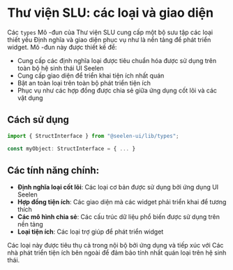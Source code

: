 # **Thư viện SLU: các loại và giao diện**

Các `types` Mô -đun của Thư viện SLU cung cấp một bộ sưu tập các loại thiết yếu 
Định nghĩa và giao diện phục vụ như là nền tảng để phát triển widget. 
Mô -đun này được thiết kế để:

* Cung cấp các định nghĩa loại được tiêu chuẩn hóa được sử dụng trên toàn bộ hệ sinh thái UI Seelen
* Cung cấp giao diện để triển khai tiện ích nhất quán
* Bật an toàn loại trên toàn bộ phát triển tiện ích
* Phục vụ như các hợp đồng được chia sẻ giữa ứng dụng cốt lõi và các vật dụng

## **Cách sử dụng**

```ts
import { StructInterface } from "@seelen-ui/lib/types";

const myObject: StructInterface = { ... }
```

## **Các tính năng chính:**

* **Định nghĩa loại cốt lõi**: Các loại cơ bản được sử dụng bởi ứng dụng UI Seelen
* **Hợp đồng tiện ích**: Các giao diện mà các widget phải triển khai để tương thích
* **Các mô hình chia sẻ**: Các cấu trúc dữ liệu phổ biến được sử dụng trên nền tảng
* **Loại tiện ích**: Các loại trợ giúp để phát triển widget

Các loại này được tiêu thụ cả trong nội bộ bởi ứng dụng và tiếp xúc với 
Các nhà phát triển tiện ích bên ngoài để đảm bảo tính nhất quán loại trên hệ sinh thái.
